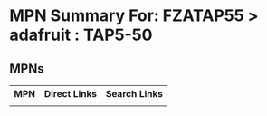 



# MPN Summary For: FZATAP55 > adafruit : TAP5-50

## MPNs
  

|MPN|Direct Links|Search Links|
| :--- | :--- | :--- |
||||

